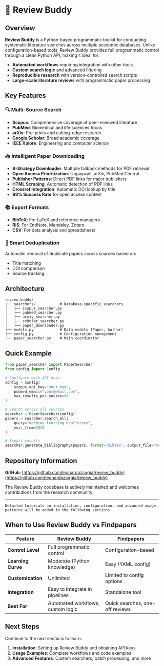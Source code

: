 # 🤖 Review Buddy

## Overview

**Review Buddy** is a Python-based programmatic toolkit for conducting systematic literature searches across multiple academic databases. Unlike configuration-based tools, Review Buddy provides full programmatic control through a clean Python API, making it ideal for:

- **Automated workflows** requiring integration with other tools
- **Custom search logic** and advanced filtering
- **Reproducible research** with version-controlled search scripts
- **Large-scale literature reviews** with programmatic paper processing

## Key Features

### 🔍 Multi-Source Search
- **Scopus**: Comprehensive coverage of peer-reviewed literature
- **PubMed**: Biomedical and life sciences focus
- **arXiv**: Pre-prints and cutting-edge research
- **Google Scholar**: Broad academic coverage
- **IEEE Xplore**: Engineering and computer science

### 📥 Intelligent Paper Downloading
- **8-Strategy Downloader**: Multiple fallback methods for PDF retrieval
- **Open Access Prioritization**: Unpaywall, arXiv, PubMed Central
- **Publisher Patterns**: Direct PDF links for major publishers
- **HTML Scraping**: Automatic detection of PDF links
- **Crossref Integration**: Automatic DOI lookup by title
- **98% Success Rate** for open access content

### 📚 Export Formats
- **BibTeX**: For LaTeX and reference managers
- **RIS**: For EndNote, Mendeley, Zotero
- **CSV**: For data analysis and spreadsheets

### 🔄 Smart Deduplication
Automatic removal of duplicate papers across sources based on:
- Title matching
- DOI comparison
- Source tracking

## Architecture

```
review_buddy/
├── searchers/           # Database-specific searchers
│   ├── scopus_searcher.py
│   ├── pubmed_searcher.py
│   ├── arxiv_searcher.py
│   ├── scholar_searcher.py
│   └── paper_downloader.py
├── models.py            # Data models (Paper, Author)
├── config.py            # Configuration management
└── paper_searcher.py    # Main coordinator
```

## Quick Example

```python
from paper_searcher import PaperSearcher
from config import Config

# Configure with API keys
config = Config(
    scopus_api_key="your_key",
    pubmed_email="your@email.com",
    max_results_per_source=50
)

# Search across all sources
searcher = PaperSearcher(config)
papers = searcher.search_all(
    query="machine learning healthcare",
    year_from=2020
)

# Export results
searcher.generate_bibliography(papers, format="bibtex", output_file="results.bib")
```

## Repository Information

**GitHub**: [https://github.com/leonardozaggia/review_buddy](https://github.com/leonardozaggia/review_buddy)

The Review Buddy codebase is actively maintained and welcomes contributions from the research community.

---

```{admonition} Coming Soon
Detailed tutorials on installation, configuration, and advanced usage patterns will be added in the following sections.
```

## When to Use Review Buddy vs Findpapers

| Feature | Review Buddy | Findpapers |
|---------|---------------|------------|
| **Control Level** | Full programmatic control | Configuration-based |
| **Learning Curve** | Moderate (Python knowledge) | Easy (YAML config) |
| **Customization** | Unlimited | Limited to config options |
| **Integration** | Easy to integrate in pipelines | Standalone tool |
| **Best For** | Automated workflows, custom logic | Quick searches, one-off reviews |

## Next Steps

Continue to the next sections to learn:
1. **Installation**: Setting up Review Buddy and obtaining API keys
2. **Usage Examples**: Complete workflows and code examples
3. **Advanced Features**: Custom searchers, batch processing, and more
